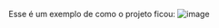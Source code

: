Esse é um exemplo de como o projeto ficou:
![image](https://github.com/Mocca-lk/pokedex/assets/94244730/0bc6a02f-6b7d-4a71-bc05-f4bb31b327a6)
